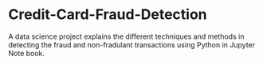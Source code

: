 # Credit-Card-Fraud-Detection
A data science project explains the different techniques and methods in detecting the fraud and non-fradulant transactions using Python in Jupyter Note book.
